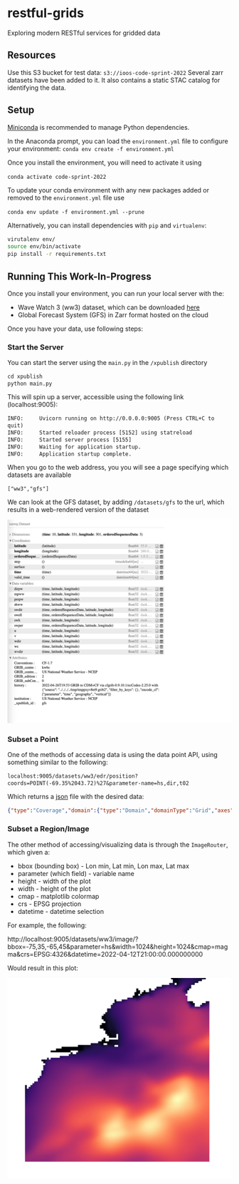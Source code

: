 # restful-grids
Exploring modern RESTful services for gridded data

## Resources
Use this S3 bucket for test data: `s3://ioos-code-sprint-2022`
Several zarr datasets have been added to it. It also contains a static STAC catalog for identifying the data.

## Setup
[Miniconda](https://docs.conda.io/en/latest/miniconda.html) is recommended to manage Python dependencies.  

In the Anaconda prompt, you can load the `environment.yml` file to configure your environment:
`conda env create -f environment.yml`

Once you install the environment, you will need to activate it using

`conda activate code-sprint-2022`

To update your conda environment with any new packages added or removed to the `environment.yml` file use

`conda env update -f environment.yml --prune`

Alternatively, you can install dependencies with `pip` and `virtualenv`: 

```bash
virutalenv env/
source env/bin/activate
pip install -r requirements.txt
```

## Running This Work-In-Progress

Once you install your environment, you can run your local server with the:
- Wave Watch 3 (ww3) dataset, which can be downloaded [here]()
- Global Forecast System (GFS) in Zarr format hosted on the cloud

Once you have your data, use following steps:

### Start the Server
You can start the server using the `main.py` in the `/xpublish` directory

```
cd xpublish
python main.py
```

This will spin up a server, accessible using the following link (localhost:9005):

```
INFO:     Uvicorn running on http://0.0.0.0:9005 (Press CTRL+C to quit)
INFO:     Started reloader process [5152] using statreload
INFO:     Started server process [5155]
INFO:     Waiting for application startup.
INFO:     Application startup complete.
```

When you go to the web address, you you will see a page specifying which datasets are available

```
["ww3","gfs"]
```

We can look at the GFS dataset, by adding `/datasets/gfs` to the url, which results in a web-rendered version of the dataset

![GFS-web](images/gfs-web.png)

### Subset a Point

One of the methods of accessing data is using the data point API, using something similar to the following:

```
localhost:9005/datasets/ww3/edr/position?coords=POINT(-69.35%2043.72)%27&parameter-name=hs,dir,t02
```

Which returns a [json](https://www.json.org/json-en.html) file with the desired data:


```json
{"type":"Coverage","domain":{"type":"Domain","domainType":"Grid","axes":{"x":{"values":[-69.30000305175781]},"y":{"values":[43.70000076293945]},"t":{"values":["2022-04-11T12:00:00","2022-04-11T12:59:59","2022-04-11T14:00:00","2022-04-11T15:00:00","2022-04-11T15:59:59","2022-04-11T17:00:00","2022-04-11T18:00:00","2022-04-11T18:59:59","2022-04-11T20:00:00","2022-04-11T21:00:00","2022-04-11T21:59:59","2022-04-11T23:00:00","2022-04-12T00:00:00","2022-04-12T00:59:59","2022-04-12T02:00:00","2022-04-12T03:00:00","2022-04-12T03:59:59","2022-04-12T05:00:00","2022-04-12T06:00:00","2022-04-12T06:59:59","2022-04-12T08:00:00","2022-04-12T09:00:00","2022-04-12T09:59:59","2022-04-12T11:00:00","2022-04-12T12:00:00","2022-04-12T12:59:59","2022-04-12T14:00:00","2022-04-12T15:00:00","2022-04-12T15:59:59","2022-04-12T17:00:00","2022-04-12T18:00:00","2022-04-12T18:59:59","2022-04-12T20:00:00","2022-04-12T21:00:00","2022-04-12T21:59:59","2022-04-12T23:00:00","2022-04-13T00:00:00","2022-04-13T00:59:59","2022-04-13T02:00:00","2022-04-13T03:00:00","2022-04-13T03:59:59","2022-04-13T05:00:00","2022-04-13T06:00:00","2022-04-13T06:59:59","2022-04-13T08:00:00","2022-04-13T09:00:00","2022-04-13T09:59:59","2022-04-13T11:00:00","2022-04-13T12:00:00","2022-04-13T12:59:59","2022-04-13T14:00:00","2022-04-13T15:00:00","2022-04-13T15:59:59","2022-04-13T17:00:00","2022-04-13T18:00:00","2022-04-13T18:59:59","2022-04-13T20:00:00","2022-04-13T21:00:00","2022-04-13T21:59:59","2022-04-13T23:00:00","2022-04-14T00:00:00","2022-04-14T00:59:59","2022-04-14T02:00:00","2022-04-14T03:00:00","2022-04-14T03:59:59","2022-04-14T05:00:00","2022-04-14T06:00:00","2022-04-14T06:59:59","2022-04-14T08:00:00","2022-04-14T09:00:00","2022-04-14T09:59:59","2022-04-14T11:00:00","2022-04-14T12:00:00"]},"forecast_reference_time":{"values":["2022-04-11T12:00:00"]}},"referencing":[]},"parameters":{"hs":{"type":"Parameter","observedProperty":{"label":{"en":"significant height of wind and swell waves"}},"description":{"en":"significant height of wind and swell waves"},"unit":{"label":{"en":"m"}}},"dir":{"type":"Parameter","observedProperty":{"label":{"en":"wave mean direction"}},"description":{"en":"wave mean direction"},"unit":{"label":{"en":"degree"}}},"t02":{"type":"Parameter","observedProperty":{"label":{"en":"mean period T02"}},"description":{"en":"mean period T02"},"unit":{"label":{"en":"s"}}}},"ranges":{"hs":{"type":"NdArray","dataType":"float","axisNames":["forecast_reference_time","t"],"shape":[1,73],"values":[0.33467215299606323,0.3588910698890686,0.3660368025302887,0.3152061402797699,0.2875429093837738,0.33364781737327576,0.42414912581443787,0.5218766927719116,0.599566638469696,0.6628382802009583,0.6959347724914551,0.7017455697059631,0.6900897026062012,0.6990023255348206,0.7459676861763,0.8135576248168945,0.8708090782165527,0.9190717339515686,0.9822579026222229,1.0730650424957275,1.1682802438735962,1.2368590831756592,1.2590762376785278,1.2461904287338257,1.2177737951278687,1.190627098083496,1.1743522882461548,1.1686142683029175,1.168257474899292,1.1705492734909058,1.1713541746139526,1.1505155563354492,1.1002039909362793,1.029807448387146,0.9527088403701782,0.8763468265533447,0.8059961199760437,0.7473487257957458,0.6959123611450195,0.6488614678382874,0.6027891635894775,0.5554247498512268,0.5091127157211304,0.4687694013118744,0.4349559545516968,0.40602195262908936,0.3779057264328003,0.3484857380390167,0.3213227689266205,0.30005601048469543,0.2922517955303192,0.3058054745197296,0.34318259358406067,0.39665448665618896,0.4514908790588379,0.4962618947029114,0.5274868011474609,0.5485127568244934,0.5546026825904846,0.5439878106117249,0.5306615829467773,0.521487832069397,0.5167329907417297,0.513405442237854,0.5168517827987671,0.531062662601471,0.5381449460983276,0.5489262938499451,0.570189356803894,0.6079721450805664,0.6753485798835754,0.7782320976257324,0.9024170637130737]},"dir":{"type":"NdArray","dataType":"float","axisNames":["forecast_reference_time","t"],"shape":[1,73],"values":[304.64556884765625,299.618408203125,293.408203125,287.8389892578125,280.72564697265625,269.44873046875,255.81439208984375,244.49017333984375,236.51898193359375,230.26300048828125,225.9736328125,223.1942138671875,221.13653564453125,218.9971923828125,215.77105712890625,211.55718994140625,210.140380859375,211.71331787109375,214.11346435546875,215.63812255859375,215.6729736328125,214.7518310546875,212.01513671875,208.25762939453125,204.655029296875,201.95989990234375,200.77069091796875,201.060302734375,201.87841796875,202.632568359375,203.35174560546875,203.40252685546875,202.67822265625,201.50372314453125,200.7591552734375,200.6708984375,201.12451171875,202.5379638671875,204.12567138671875,205.147216796875,204.88092041015625,202.3099365234375,198.0283203125,194.3463134765625,192.36212158203125,191.99456787109375,191.7603759765625,190.14593505859375,187.52301025390625,184.47686767578125,181.40606689453125,178.68524169921875,176.647705078125,175.54791259765625,175.24810791015625,175.56658935546875,176.4949951171875,178.193603515625,178.86566162109375,178.3890380859375,177.8448486328125,177.36468505859375,177.0433349609375,176.85498046875,175.67352294921875,174.07855224609375,173.53839111328125,173.0093994140625,173.1402587890625,174.214111328125,174.9512939453125,173.96197509765625,171.16070556640625]},"t02":{"type":"NdArray","dataType":"float","axisNames":["forecast_reference_time","t"],"shape":[1,73],"values":[1.8070895671844482,2.1569175720214844,2.2606236934661865,2.272696018218994,2.1709280014038086,2.151611089706421,2.3017566204071045,2.452406644821167,2.5829691886901855,2.69464111328125,2.7830710411071777,2.8376331329345703,2.8641910552978516,2.8558714389801025,2.8827998638153076,2.953688144683838,3.059943675994873,3.1737217903137207,3.3152377605438232,3.4846651554107666,3.6484591960906982,3.765639543533325,3.8690288066864014,3.9598238468170166,4.043913841247559,4.048367500305176,3.98111629486084,3.90596079826355,3.8609814643859863,3.8333399295806885,3.807370662689209,3.8096847534179688,3.8128299713134766,3.805934190750122,3.7544338703155518,3.6700472831726074,3.5692813396453857,3.447746992111206,3.3469176292419434,3.2537217140197754,3.212505578994751,3.2340455055236816,3.3002560138702393,3.3129446506500244,3.226036310195923,3.080014944076538,2.9937071800231934,3.0099799633026123,3.108988046646118,3.356945514678955,3.7293829917907715,4.201430797576904,4.8152899742126465,5.385035037994385,5.667536735534668,5.556057453155518,5.037730693817139,4.278224468231201,4.069947719573975,4.364011287689209,4.786285877227783,5.236138820648193,5.629247188568115,5.760343074798584,4.635284900665283,3.936607837677002,3.8392491340637207,3.6843204498291016,3.5711114406585693,3.5300326347351074,3.4591054916381836,3.4388718605041504,3.4989757537841797]}}}
```

### Subset a Region/Image

The other method of accessing/visualizing data is through the `ImageRouter`, which given a:
- bbox (bounding box) - Lon min, Lat min, Lon max, Lat max
- parameter (which field) - variable name
- height - width of the plot
- width - height of the plot
- cmap - matplotlib colormap
- crs - EPSG projection
- datetime - datetime selection

For example, the following:

http://localhost:9005/datasets/ww3/image/?bbox=-75,35,-65,45&parameter=hs&width=1024&height=1024&cmap=magma&crs=EPSG:4326&datetime=2022-04-12T21:00:00.000000000

Would result in this plot:

![Example Image API](images/example-image-api.png)
